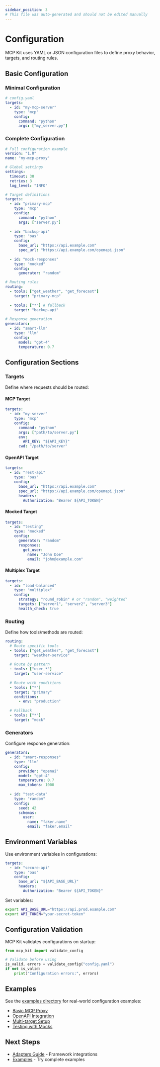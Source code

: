 ```yaml
---
sidebar_position: 3
# This file was auto-generated and should not be edited manually
---
```


# Configuration

MCP Kit uses YAML or JSON configuration files to define proxy behavior, targets, and routing rules.

## Basic Configuration

### Minimal Configuration

```yaml
# config.yaml
targets:
  - id: "my-mcp-server"
    type: "mcp"
    config:
      command: "python"
      args: ["my_server.py"]
```

### Complete Configuration

```yaml
# Full configuration example
version: "1.0"
name: "my-mcp-proxy"

# Global settings
settings:
  timeout: 30
  retries: 3
  log_level: "INFO"

# Target definitions
targets:
  - id: "primary-mcp"
    type: "mcp"
    config:
      command: "python"
      args: ["server.py"]
      
  - id: "backup-api"
    type: "oas"
    config:
      base_url: "https://api.example.com"
      spec_url: "https://api.example.com/openapi.json"
      
  - id: "mock-responses"
    type: "mocked"
    config:
      generator: "random"

# Routing rules
routing:
  - tools: ["get_weather", "get_forecast"]
    target: "primary-mcp"
    
  - tools: ["*"] # fallback
    target: "backup-api"
    
# Response generation
generators:
  - id: "smart-llm"
    type: "llm"
    config:
      model: "gpt-4"
      temperature: 0.7
```

## Configuration Sections

### Targets

Define where requests should be routed:

#### MCP Target
```yaml
targets:
  - id: "my-server"
    type: "mcp"
    config:
      command: "python"
      args: ["path/to/server.py"]
      env:
        API_KEY: "${API_KEY}"
      cwd: "/path/to/server"
```

#### OpenAPI Target
```yaml
targets:
  - id: "rest-api"
    type: "oas"
    config:
      base_url: "https://api.example.com"
      spec_url: "https://api.example.com/openapi.json"
      headers:
        Authorization: "Bearer ${API_TOKEN}"
```

#### Mocked Target
```yaml
targets:
  - id: "testing"
    type: "mocked"
    config:
      generator: "random"
      responses:
        get_user:
          name: "John Doe"
          email: "john@example.com"
```

#### Multiplex Target
```yaml
targets:
  - id: "load-balanced"
    type: "multiplex"
    config:
      strategy: "round_robin" # or "random", "weighted"
      targets: ["server1", "server2", "server3"]
      health_check: true
```

### Routing

Define how tools/methods are routed:

```yaml
routing:
  # Route specific tools
  - tools: ["get_weather", "get_forecast"]
    target: "weather-service"
    
  # Route by pattern
  - tools: ["user_*"]
    target: "user-service"
    
  # Route with conditions
  - tools: ["*"]
    target: "primary"
    conditions:
      - env: "production"
    
  # Fallback
  - tools: ["*"]
    target: "mock"
```

### Generators

Configure response generation:

```yaml
generators:
  - id: "smart-responses"
    type: "llm"
    config:
      provider: "openai"
      model: "gpt-4"
      temperature: 0.7
      max_tokens: 1000
      
  - id: "test-data"
    type: "random"
    config:
      seed: 42
      schemas:
        user:
          name: "faker.name"
          email: "faker.email"
```

## Environment Variables

Use environment variables in configurations:

```yaml
targets:
  - id: "secure-api"
    type: "oas"
    config:
      base_url: "${API_BASE_URL}"
      headers:
        Authorization: "Bearer ${API_TOKEN}"
```

Set variables:
```bash
export API_BASE_URL="https://api.prod.example.com"
export API_TOKEN="your-secret-token"
```

## Configuration Validation

MCP Kit validates configurations on startup:

```python
from mcp_kit import validate_config

# Validate before using
is_valid, errors = validate_config("config.yaml")
if not is_valid:
    print("Configuration errors:", errors)
```

## Examples

See the [examples directory](https://github.com/your-org/mcp-kit-python/tree/main/examples) for real-world configuration examples:

- [Basic MCP Proxy](https://github.com/your-org/mcp-kit-python/blob/main/examples/proxy_configs/mcp_target.yaml)
- [OpenAPI Integration](https://github.com/your-org/mcp-kit-python/blob/main/examples/proxy_configs/oas_target.yaml)  
- [Multi-target Setup](https://github.com/your-org/mcp-kit-python/blob/main/examples/proxy_configs/multiplex_target.yaml)
- [Testing with Mocks](https://github.com/your-org/mcp-kit-python/blob/main/examples/proxy_configs/mocked_random_target.yaml)

## Next Steps

- [Adapters Guide](./adapters.md) - Framework integrations
- [Examples](./examples.md) - Try complete examples
